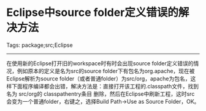 # Eclipse中source folder定义错误的解决方法
Tags: package;src;Eclipse

------

在使用新的Eclipse打开旧的workspace时有时会出现source folder定义错误的情况，例如原本的定义是名为src的source folder下有包名为org.apache，现在被Eclipse解析为source folder（或者普通folder）为src/org，apache为包名，这样下面程序编译都会出错，解决方法是：直接打开该工程的.classpath文件，找到名为 src/org的 classpathentry条目 删除，然后在Eclipse中刷新工程，这时src会变为一个普通folder，右键之，选择Build Path->Use as Source Folder，OK。